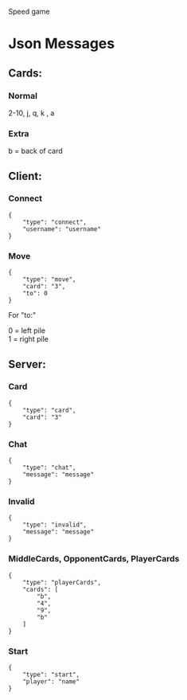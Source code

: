 Speed game

# Json Messages

## Cards:

### Normal
2-10, j, q, k , a

### Extra
b = back of card

## Client:

### Connect
```
{
	"type": "connect",
	"username": "username"
}
```

### Move
```
{
	"type": "move",
	"card": "3",
	"to": 0
}
```

For "to:"

0 = left pile<br/>
1 = right pile


## Server:

### Card
```
{
	"type": "card",
	"card": "3"
}
```

### Chat
```
{
	"type": "chat",
	"message": "message"
}
```

### Invalid
```
{
	"type": "invalid",
	"message": "message"
}
```

### MiddleCards, OpponentCards, PlayerCards
```
{
	"type": "playerCards",
	"cards": [
		"b",
		"4",
		"9",
		"b"
	]
}
```

### Start
```
{
	"type": "start",
	"player": "name"
}
```